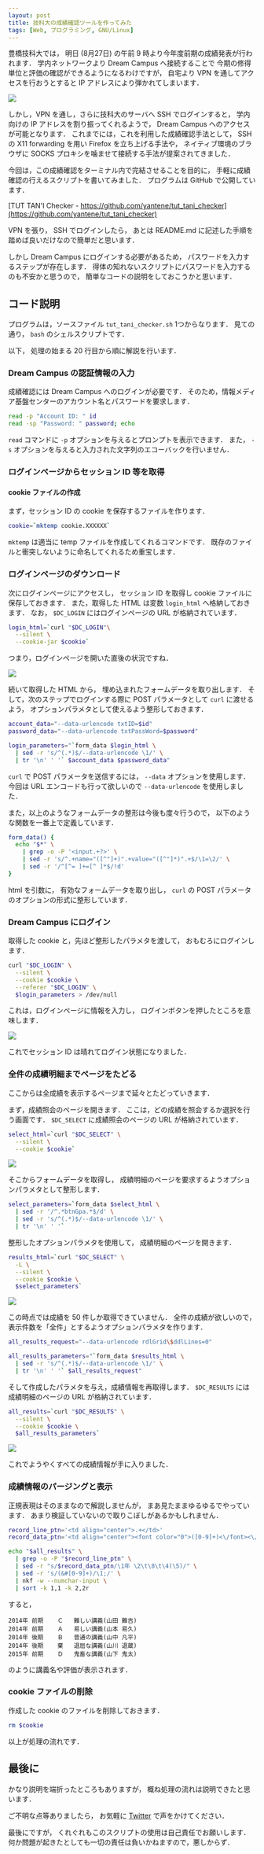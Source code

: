 ```yaml
---
layout: post
title: 技科大の成績確認ツールを作ってみた
tags: [Web, プログラミング, GNU/Linux]
---
```


豊橋技科大では，
明日 (8月27日) の午前 9 時より今年度前期の成績発表が行われます．
学内ネットワークより Dream Campus へ接続することで
今期の修得単位と評価の確認ができるようになるわけですが，
自宅より VPN を通してアクセスを行おうとすると
IP アドレスにより弾かれてしまいます．

![](/images/2015-08-27-tut_tani_checker/refuse.png)

しかし，VPN を通し，さらに技科大のサーバへ SSH でログインすると，
学内向けの IP アドレスを割り振ってくれるようで，
Dream Campus へのアクセスが可能となります．
これまでには，これを利用した成績確認手法として，
SSH の X11 forwarding を用い Firefox を立ち上げる手法や，
ネイティブ環境のブラウザに SOCKS プロキシを噛ませて接続する手法が提案されてきました．

今回は，この成績確認をターミナル内で完結させることを目的に，
手軽に成績確認の行えるスクリプトを書いてみました．
プログラムは GitHub で公開しています．

[TUT TAN'I Checker - https://github.com/yantene/tut_tani_checker](https://github.com/yantene/tut_tani_checker)

VPN を張り， SSH でログインしたら，
あとは README.md に記述した手順を踏めば良いだけなので簡単だと思います．

しかし Dream Campus にログインする必要があるため，
パスワードを入力するステップが存在します．
得体の知れないスクリプトにパスワードを入力するのも不安かと思うので，
簡単なコードの説明をしておこうかと思います．

## コード説明

プログラムは，ソースファイル `tut_tani_checker.sh` 1つからなります．
見ての通り， `bash` のシェルスクリプトです．

以下， 処理の始まる 20 行目から順に解説を行います．

### Dream Campus の認証情報の入力

成績確認には Dream Campus へのログインが必要です．
そのため，情報メディア基盤センターのアカウント名とパスワードを要求します．

```bash
read -p "Account ID: " id
read -sp "Password: " password; echo
```

`read` コマンドに `-p` オプションを与えるとプロンプトを表示できます．
また， `-s` オプションを与えると入力された文字列のエコーバックを行いません．

### ログインページからセッション ID 等を取得

#### cookie ファイルの作成

まず，セッション ID の cookie を保存するファイルを作ります．

```bash
cookie=`mktemp cookie.XXXXXX`
```

`mktemp` は適当に temp ファイルを作成してくれるコマンドです．
既存のファイルと衝突しないように命名してくれるため重宝します．

### ログインページのダウンロード

次にログインページにアクセスし，
セッション ID を取得し cookie ファイルに保存しておきます．
また，取得した HTML は変数 `login_html` へ格納しておきます．
なお， `$DC_LOGIN` にはログインページの URL が格納されています．

```bash
login_html=`curl "$DC_LOGIN"\
  --silent \
  --cookie-jar $cookie`
```

つまり，ログインページを開いた直後の状況ですね．

![](/images/2015-08-27-tut_tani_checker/login.png)

続いて取得した HTML から，
埋め込まれたフォームデータを取り出します．
そして，次のステップでログインする際に
POST パラメータとして `curl` に渡せるよう，
オプションパラメタとして使えるよう整形しておきます．

```bash
account_data="--data-urlencode txtID=$id"
password_data="--data-urlencode txtPassWord=$password"

login_parameters="`form_data $login_html \
  | sed -r 's/^(.*)$/--data-urlencode \1/' \
  | tr '\n' ' '` $account_data $password_data"
```

`curl` で POST パラメータを送信するには，
`--data` オプションを使用します．
今回は URL エンコードも行って欲しいので
`--data-urlencode` を使用しました．

また，以上のようなフォームデータの整形は今後も度々行うので，
以下のような関数を一番上で定義しています．

```bash
form_data() {
  echo "$*" \
    | grep -o -P '<input.+?>' \
    | sed -r 's/^.+name="([^"]+)".+value="([^"]*)".+$/\1=\2/' \
    | sed -r '/^[^= ]+=[^ ]*$/!d'
}
```

html を引数に，
有効なフォームデータを取り出し，
`curl` の POST パラメータのオプションの形式に整形しています．

### Dream Campus にログイン

取得した cookie と，先ほど整形したパラメタを渡して，
おもむろにログインします．

```bash
curl "$DC_LOGIN" \
  --silent \
  --cookie $cookie \
  --referer "$DC_LOGIN" \
  $login_parameters > /dev/null
```

これは，ログインページに情報を入力し，
ログインボタンを押したところを意味します．

![](/images/2015-08-27-tut_tani_checker/login_entered.png)

これでセッション ID は晴れてログイン状態になりました．

### 全件の成績明細までページをたどる

ここからは全成績を表示するページまで延々とたどっていきます．

まず，成績照会のページを開きます．
ここは，どの成績を照会するか選択を行う画面です．
`$DC_SELECT` に成績照会のページの URL が格納されています．

```bash
select_html=`curl "$DC_SELECT" \
  --silent \
  --cookie $cookie`
```

![](/images/2015-08-27-tut_tani_checker/select.png)

そこからフォームデータを取得し，
成績明細のページを要求するようオプションパラメタとして整形します．

```bash
select_parameters=`form_data $select_html \
  | sed -r '/^.*btnGpa.*$/d' \
  | sed -r 's/^(.*)$/--data-urlencode \1/' \
  | tr '\n' ' '`
```

整形したオプションパラメタを使用して，
成績明細のページを開きます．

```bash
results_html=`curl "$DC_SELECT" \
  -L \
  --silent \
  --cookie $cookie \
  $select_parameters`
```

![](/images/2015-08-27-tut_tani_checker/fifty.png)

この時点では成績を 50 件しか取得できていません．
全件の成績が欲しいので，
表示件数を「全件」とするようオプションパラメタを作ります．

```bash
all_results_request="--data-urlencode rdlGrid\$ddlLines=0"

all_results_parameters="`form_data $results_html \
  | sed -r 's/^(.*)$/--data-urlencode \1/' \
  | tr '\n' ' '` $all_results_request"
```

そして作成したパラメタを与え，成績情報を再取得します．
`$DC_RESULTS` には成績明細のページの URL が格納されています．

```bash
all_results=`curl "$DC_RESULTS" \
  --silent \
  --cookie $cookie \
  $all_results_parameters`
```

![](/images/2015-08-27-tut_tani_checker/all.png)

これでようやくすべての成績情報が手に入りました．

### 成績情報のパージングと表示

正規表現はそのままなので解説しませんが，
まあ見たままゆるゆるでやっています．
あまり検証していないので取りこぼしがあるかもしれません．

```bash
record_line_ptn='<td align="center">.+</td>'
record_data_ptn='<td align="center"><font color="0">([0-9]+)<\/font><\/td><td align="center"><font color="0">(.期)<\/font><\/td><td align="left"><font color="0">(.+<br>　?)?(.+)<\/font><\/td><td align="left"><font color="0">(.+)<\/font><\/td><td align="center"><font color="0">([0-9.]+)<\/font><\/td><td align="center"><font color="0">(履修放)?(.+)<\/font><\/td>'

echo "$all_results" \
  | grep -o -P "$record_line_ptn" \
  | sed -r "s/$record_data_ptn/\1年 \2\t\8\t\4(\5)/" \
  | sed -r 's/(&#[0-9]+)/\1;/' \
  | nkf -w --numchar-input \
  | sort -k 1,1 -k 2,2r
```

すると，

```
2014年 前期	Ｃ	難しい講義(山田 難吉)
2014年 前期	Ａ	易しい講義(山本 易久)
2014年 後期	Ｂ	普通の講義(山中 凡平)
2014年 後期	棄	退屈な講義(山川 退蔵)
2015年 前期	Ｄ	鬼畜な講義(山下 鬼太)
```

のように講義名や評価が表示されます．

### cookie ファイルの削除

作成した cookie のファイルを削除しておきます．

```bash
rm $cookie
```

以上が処理の流れです．

## 最後に

かなり説明を端折ったところもありますが，
概ね処理の流れは説明できたと思います．

ご不明な点等ありましたら，
お気軽に
[Twitter](https://twitter.com/yantene)
で声をかけてください．

最後にですが，
くれぐれもこのスクリプトの使用は自己責任でお願いします．
何か問題が起きたとしても一切の責任は負いかねますので，悪しからず．

